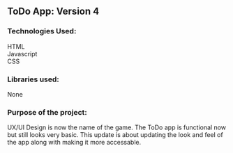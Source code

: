 ## **ToDo App: Version 4**

### **Technologies Used:**
HTML  
Javascript  
CSS

### **Libraries used:**
None

### **Purpose of the project:**
UX/UI Design is now the name of the game. The ToDo app is functional now but still looks very basic. This update is about updating the look and feel of the app along with making it more accessable.
